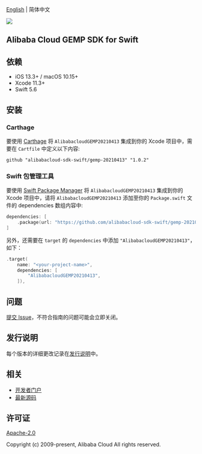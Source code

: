 [English](README.md) | 简体中文

![](https://aliyunsdk-pages.alicdn.com/icons/AlibabaCloud.svg)

## Alibaba Cloud GEMP SDK for Swift

## 依赖

- iOS 13.3+ / macOS 10.15+
- Xcode 11.3+
- Swift 5.6

## 安装

### Carthage

要使用 [Carthage](https://github.com/Carthage/Carthage) 将 `AlibabacloudGEMP20210413` 集成到你的 Xcode 项目中，需要在 `Cartfile` 中定义以下内容:

```ogdl
github "alibabacloud-sdk-swift/gemp-20210413" "1.0.2"
```

### Swift 包管理工具

要使用 [Swift Package Manager](https://swift.org/package-manager/) 将 `AlibabacloudGEMP20210413` 集成到你的 Xcode 项目中，请将 `AlibabacloudGEMP20210413` 添加至你的 `Package.swift` 文件的 dependencies 数组内容中:

```swift
dependencies: [
    .package(url: "https://github.com/alibabacloud-sdk-swift/gemp-20210413.git", from: "1.0.2")
]
```

另外，还需要在 `target` 的 `dependencies` 中添加 `"AlibabacloudGEMP20210413"`，如下：

```swift
.target(
    name: "<your-project-name>",
    dependencies: [
        "AlibabacloudGEMP20210413",
    ]),
```

## 问题

[提交 Issue](https://github.com/alibabacloud-sdk-swift/gemp-20210413/issues/new)，不符合指南的问题可能会立即关闭。

## 发行说明

每个版本的详细更改记录在[发行说明](./ChangeLog.txt)中。

## 相关

* [开发者门户](https://next.api.aliyun.com/home)
* [最新源码](https://github.com/alibabacloud-sdk-swift/gemp-20210413)

## 许可证

[Apache-2.0](http://www.apache.org/licenses/LICENSE-2.0)

Copyright (c) 2009-present, Alibaba Cloud All rights reserved.
